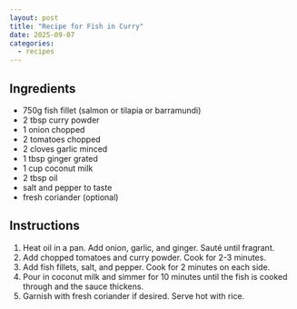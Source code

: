 ```yaml
---
layout: post
title: "Recipe for Fish in Curry"
date: 2025-09-07
categories:
  - recipes
---
```


## Ingredients
- 750g fish fillet (salmon or tilapia or barramundi)
- 2 tbsp curry powder
- 1 onion chopped
- 2 tomatoes chopped
- 2 cloves garlic minced
- 1 tbsp ginger grated
- 1 cup coconut milk
- 2 tbsp oil
- salt and pepper to taste
- fresh coriander (optional)

## Instructions
1. Heat oil in a pan. Add onion, garlic, and ginger. Sauté until fragrant.
2. Add chopped tomatoes and curry powder. Cook for 2-3 minutes.
3. Add fish fillets, salt, and pepper. Cook for 2 minutes on each side.
4. Pour in coconut milk and simmer for 10 minutes until the fish is cooked through and the sauce thickens.
5. Garnish with fresh coriander if desired. Serve hot with rice.